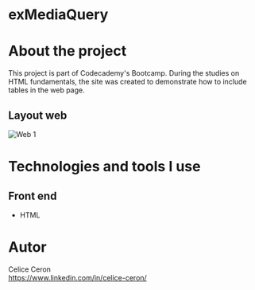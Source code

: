 # exMediaQuery

# About the project
This project is part of Codecademy's Bootcamp.
During the studies on HTML fundamentals, the site was created to demonstrate how to include tables in the web page.


## Layout web
![Web 1](webPage.png)


# Technologies and tools I use
## Front end
- HTML

# Autor
Celice Ceron <br>
https://www.linkedin.com/in/celice-ceron/
